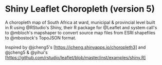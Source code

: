 # Shiny Leaflet Choropleth (version 5)
A choropleth map of South Africa at ward, municipal & provincial level built in R using @RStudio's Shiny, their R package for @Leaflet and system call's to @mbloch's mapshaper to convert source map files from ESRI shapefiles to @mbostock's TopoJSON format.

Inspired by @jcheng5's [https://jcheng.shinyapps.io/choropleth3] and @jcheng5 & @yihui's [https://github.com/rstudio/leaflet/blob/master/inst/examples/shiny.R]
